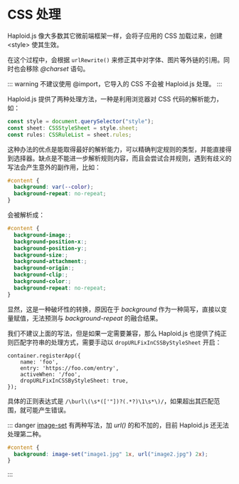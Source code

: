 # CSS 处理

Haploid.js 像大多数其它微前端框架一样，会将子应用的 CSS 加载过来，创建 &lt;style&gt; 使其生效。

在这个过程中，会根据 `urlRewrite()` 来修正其中对字体、图片等外链的引用。同时也会移除 _@charset_ 语句。

::: warning
不建议使用 @import，它导入的 CSS 不会被 Haploid.js 处理。
:::

Haploid.js 提供了两种处理方法，一种是利用浏览器对 CSS 代码的解析能力，如：

```ts
const style = document.querySelector("style");
const sheet: CSSStyleSheet = style.sheet;
const rules: CSSRuleList = sheet.rules;
```

这种办法的优点是能取得最好的解析能力，可以精确判定规则的类型，并能直接得到选择器。缺点是不能进一步解析规则内容，而且会尝试合并规则，遇到有歧义的写法会产生意外的副作用，比如：

```css
#content {
  background: var(--color);
  background-repeat: no-repeat;
}
```

会被解析成：

```css
#content {
  background-image:;
  background-position-x:;
  background-position-y:;
  background-size:;
  background-attachment:;
  background-origin:;
  background-clip:;
  background-color:;
  background-repeat: no-repeat;
}
```

显然，这是一种破坏性的转换，原因在于 _background_ 作为一种简写，直接以变量赋值，无法预测与 _background-repeat_ 的融合结果。

我们不建议上面的写法，但是如果一定需要兼容，那么 Haploid.js 也提供了纯正则匹配字符串的处理方式，需要手动以 `dropURLFixInCSSByStyleSheet` 开启：

```ts{5}
container.registerApp({
    name: 'foo',
    entry: 'https://foo.com/entry',
    activeWhen: '/foo',
    dropURLFixInCSSByStyleSheet: true,
});
```

具体的正则表达式是 `/\burl\(\s*(['"])?(.*?)\1\s*\)/`，如果超出其匹配范围，就可能产生错误。

::: danger
[image-set](https://developer.mozilla.org/en-US/docs/Web/CSS/image/image-set) 有两种写法，加 _url()_ 的和不加的，目前 Haploid.js 还无法处理第二种。

```css
#content {
  background: image-set("image1.jpg" 1x, url("image2.jpg") 2x);
}
```

:::
